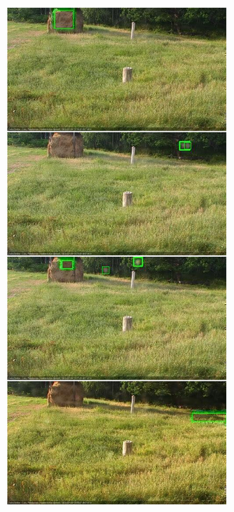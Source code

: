 ![20200726-180451-181453](in2/20200726/20200726-180451-181453_0_.jpg)
![20200726-181459-182500](in2/20200726/20200726-181459-182500_0_.jpg)
![20200726-182506-183508](in2/20200726/20200726-182506-183508_0_.jpg)
![20200726-183514-184515](in2/20200726/20200726-183514-184515_0_.jpg)

